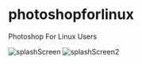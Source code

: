 # photoshopforlinux
Photoshop For Linux Users


![splashScreen](https://github.com/needyamin/photoshopforlinux/assets/16277392/42f128de-0b83-4665-bc78-caba07245f5b)
![splashScreen2](https://github.com/needyamin/photoshopforlinux/assets/16277392/5d2be690-80ad-4e2b-a4fe-840cf0c331d5)
